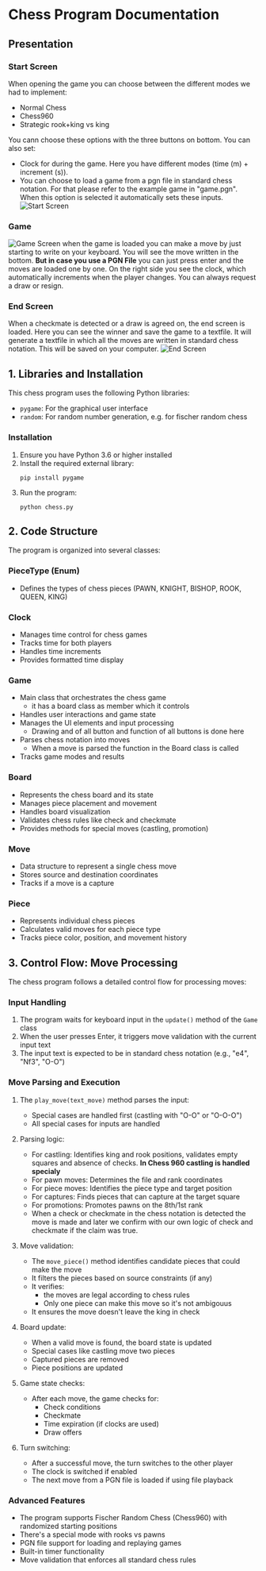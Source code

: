 # Chess Program Documentation

## Presentation
### Start Screen
When opening the game you can choose between the different modes we had to implement:
- Normal Chess
- Chess960
- Strategic rook+king vs king
  
You cann choose these options with the three buttons on bottom.
You can also set:
- Clock for during the game. Here you have different modes (time (m) + increment (s)). 
- You can choose to load a game from a pgn file in standard chess notation. For that please refer to the example game in "game.pgn". When this option is selected it automatically sets these inputs.
![Start Screen](media/startScreen.png)

### Game
![Game Screen](media/inGame.png)
when the game is loaded you can make a move by just starting to write on your keyboard. You will see the move written in the bottom. **But in case you use a PGN File** you can just press enter and the moves are loaded one by one. On the right side you see the clock, which automatically increments when the player changes. You can always request a draw or resign.

### End Screen
When a checkmate is detected or a draw is agreed on, the end screen is loaded. Here you can see the winner and save the game to a textfile. It will generate a textfile in which all the moves are written in standard chess notation. This will be saved on your computer.
![End Screen](media/endScreen.png)

## 1. Libraries and Installation

This chess program uses the following Python libraries:
- `pygame`: For the graphical user interface
- `random`: For random number generation, e.g. for fischer random chess

### Installation

1. Ensure you have Python 3.6 or higher installed
2. Install the required external library:
   ```
   pip install pygame
   ```
3. Run the program:
   ```
   python chess.py
   ```

## 2. Code Structure

The program is organized into several classes:

### PieceType (Enum)
- Defines the types of chess pieces (PAWN, KNIGHT, BISHOP, ROOK, QUEEN, KING)

### Clock
- Manages time control for chess games
- Tracks time for both players
- Handles time increments
- Provides formatted time display

### Game
- Main class that orchestrates the chess game
  - it has a board class as member which it controls
- Handles user interactions and game state
- Manages the UI elements and input processing
  - Drawing and of all button and function of all buttons is done here
- Parses chess notation into moves
  - When a move is parsed the function in the Board class is called
- Tracks game modes and results

### Board
- Represents the chess board and its state
- Manages piece placement and movement
- Handles board visualization
- Validates chess rules like check and checkmate
- Provides methods for special moves (castling, promotion)

### Move
- Data structure to represent a single chess move
- Stores source and destination coordinates
- Tracks if a move is a capture

### Piece
- Represents individual chess pieces
- Calculates valid moves for each piece type
- Tracks piece color, position, and movement history

## 3. Control Flow: Move Processing

The chess program follows a detailed control flow for processing moves:

### Input Handling
1. The program waits for keyboard input in the `update()` method of the `Game` class
2. When the user presses Enter, it triggers move validation with the current input text
3. The input text is expected to be in standard chess notation (e.g., "e4", "Nf3", "O-O")

### Move Parsing and Execution
1. The `play_move(text_move)` method parses the input:
   - Special cases are handled first (castling with "O-O" or "O-O-O")
   - All special cases for inputs are handled

2. Parsing logic:
   - For castling: Identifies king and rook positions, validates empty squares and absence of checks. **In Chess 960 castling is handled specialy**
   - For pawn moves: Determines the file and rank coordinates
   - For piece moves: Identifies the piece type and target position
   - For captures: Finds pieces that can capture at the target square
   - For promotions: Promotes pawns on the 8th/1st rank
   - When a check or checkmate in the chess notation is detected the move is made and later we confirm with our own logic of check and checkmate if the claim was true.

3. Move validation:
   - The `move_piece()` method identifies candidate pieces that could make the move
   - It filters the pieces based on source constraints (if any)
   - It verifies:
      - the moves are legal according to chess rules
      - Only one piece can make this move so it's not ambigouus
   - It ensures the move doesn't leave the king in check

4. Board update:
   - When a valid move is found, the board state is updated
   - Special cases like castling move two pieces
   - Captured pieces are removed
   - Piece positions are updated

5. Game state checks:
   - After each move, the game checks for:
     - Check conditions
     - Checkmate
     - Time expiration (if clocks are used)
     - Draw offers

6. Turn switching:
   - After a successful move, the turn switches to the other player
   - The clock is switched if enabled
   - The next move from a PGN file is loaded if using file playback

### Advanced Features
- The program supports Fischer Random Chess (Chess960) with randomized starting positions
- There's a special mode with rooks vs pawns
- PGN file support for loading and replaying games
- Built-in timer functionality
- Move validation that enforces all standard chess rules 